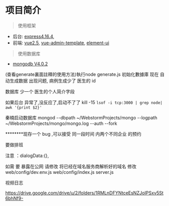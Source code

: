 # 项目简介

> 使用框架

* 后台: [express4.16.4],
* 前端: [vue2.5], [vue-admin-template], [element-ui]

> 使用数据库

* [mongodb V4.0.2]









>
>
>













   (查看generate裏面註釋的使用方法)執行node generate.js 初始化數據庫
   现在 自动生成数据 出现问题,  病例生成少了 医生的 id

数据库 少一个 医生的个人简介字段



如果后台 异常了,没反应了,启动不了了
kill -15 `lsof -i tcp:3000 | grep node| awk '{print $2}'`

秦楠启动数据库
mongod --dbpath ~/WebstormProjects/mongo --logpath ~/WebstormProjects/mongo/mongo.log --auth --fork



********现存一个 bug ,可以接受 同一段时间 内两个不同企业 的预约


要做排班

注意 ：dialogData:{},


如需 要 暴露在公网
请修改  将已经在域名服务商解析好的域名 修改
web/config/dev.env.js
web/config/index.js
server.js



视频日志

https://drive.google.com/drive/u/2/folders/1RMLnDFYNtceEsNZJoIPSxv5St6bhNf9-






[vue-admin-template]:https://github.com/PanJiaChen/vue-admin-template/tree/master/src
[element-ui]:http://element-cn.eleme.io/#/zh-CN
[vue2.5]:https://cn.vuejs.org/index.html
[express4.16.4]:https://expressjs.com/zh-cn/
[mongodb V4.0.2]:https://www.mongodb.com
